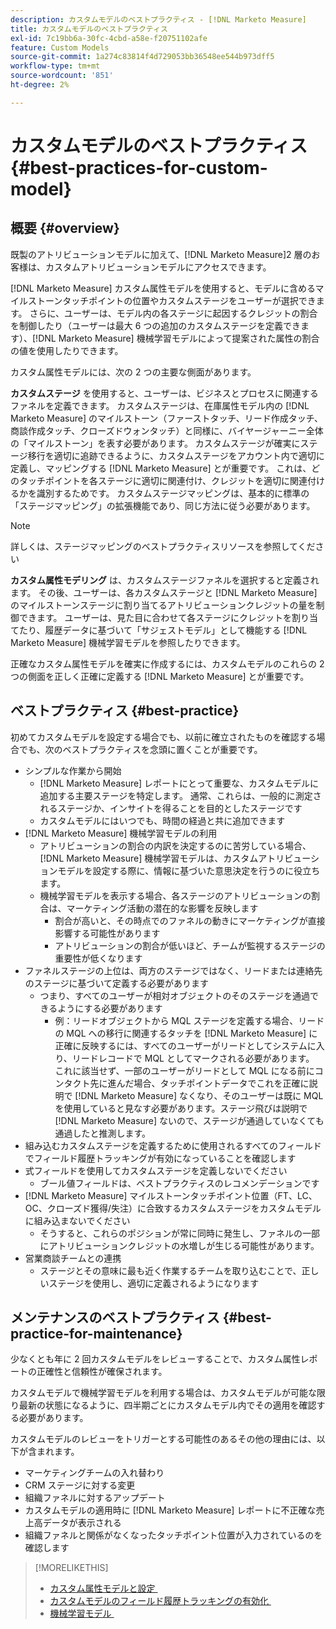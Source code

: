 ```yaml
---
description: カスタムモデルのベストプラクティス - [!DNL Marketo Measure]
title: カスタムモデルのベストプラクティス
exl-id: 7c19bb6a-30fc-4cbd-a58e-f20751102afe
feature: Custom Models
source-git-commit: 1a274c83814f4d729053bb36548ee544b973dff5
workflow-type: tm+mt
source-wordcount: '851'
ht-degree: 2%

---
```


# カスタムモデルのベストプラクティス {#best-practices-for-custom-model}

## 概要 {#overview}

既製のアトリビューションモデルに加えて、[!DNL Marketo Measure]2 層のお客様は、カスタムアトリビューションモデルにアクセスできます。

[!DNL Marketo Measure] カスタム属性モデルを使用すると、モデルに含めるマイルストーンタッチポイントの位置やカスタムステージをユーザーが選択できます。 さらに、ユーザーは、モデル内の各ステージに起因するクレジットの割合を制御したり（ユーザーは最大 6 つの追加のカスタムステージを定義できます）、[!DNL Marketo Measure] 機械学習モデルによって提案された属性の割合の値を使用したりできます。

カスタム属性モデルには、次の 2 つの主要な側面があります。

**カスタムステージ** を使用すると、ユーザーは、ビジネスとプロセスに関連するファネルを定義できます。 カスタムステージは、在庫属性モデル内の [!DNL Marketo Measure] のマイルストーン（ファーストタッチ、リード作成タッチ、商談作成タッチ、クローズドウォンタッチ）と同様に、バイヤージャーニー全体の「マイルストーン」を表す必要があります。 カスタムステージが確実にステージ移行を適切に追跡できるように、カスタムステージをアカウント内で適切に定義し、マッピングする [!DNL Marketo Measure] とが重要です。 これは、どのタッチポイントを各ステージに適切に関連付け、クレジットを適切に関連付けるかを識別するためです。 カスタムステージマッピングは、基本的に標準の「ステージマッピング」の拡張機能であり、同じ方法に従う必要があります。

>[!NOTE]
>
>詳しくは、ステージマッピングのベストプラクティスリソースを参照してください

**カスタム属性モデリング** は、カスタムステージファネルを選択すると定義されます。 その後、ユーザーは、各カスタムステージと [!DNL Marketo Measure] のマイルストーンステージに割り当てるアトリビューションクレジットの量を制御できます。 ユーザーは、見た目に合わせて各ステージにクレジットを割り当てたり、履歴データに基づいて「サジェストモデル」として機能する [!DNL Marketo Measure] 機械学習モデルを参照したりできます。

正確なカスタム属性モデルを確実に作成するには、カスタムモデルのこれらの 2 つの側面を正しく正確に定義する [!DNL Marketo Measure] とが重要です。

## ベストプラクティス {#best-practice}

初めてカスタムモデルを設定する場合でも、以前に確立されたものを確認する場合でも、次のベストプラクティスを念頭に置くことが重要です。

* シンプルな作業から開始
   * [!DNL Marketo Measure] レポートにとって重要な、カスタムモデルに追加する主要ステージを特定します。 通常、これらは、一般的に測定されるステージか、インサイトを得ることを目的としたステージです
   * カスタムモデルにはいつでも、時間の経過と共に追加できます
* [!DNL Marketo Measure] 機械学習モデルの利用
   * アトリビューションの割合の内訳を決定するのに苦労している場合、[!DNL Marketo Measure] 機械学習モデルは、カスタムアトリビューションモデルを設定する際に、情報に基づいた意思決定を行うのに役立ちます。
   * 機械学習モデルを表示する場合、各ステージのアトリビューションの割合は、マーケティング活動の潜在的な影響を反映します
      * 割合が高いと、その時点でのファネルの動きにマーケティングが直接影響する可能性があります
      * アトリビューションの割合が低いほど、チームが監視するステージの重要性が低くなります
* ファネルステージの上位は、両方のステージではなく、リードまたは連絡先のステージに基づいて定義する必要があります
   * つまり、すべてのユーザーが相対オブジェクトのそのステージを通過できるようにする必要があります
      * 例：リードオブジェクトから MQL ステージを定義する場合、リードの MQL への移行に関連するタッチを [!DNL Marketo Measure] に正確に反映するには、すべてのユーザーがリードとしてシステムに入り、リードレコードで MQL としてマークされる必要があります。 これに該当せず、一部のユーザーがリードとして MQL になる前にコンタクト先に進んだ場合、タッチポイントデータでこれを正確に説明で [!DNL Marketo Measure] なくなり、そのユーザーは既に MQL を使用していると見なす必要があります。ステージ飛びは説明で [!DNL Marketo Measure] ないので、ステージが通過していなくても通過したと推測します。
* 組み込むカスタムステージを定義するために使用されるすべてのフィールドでフィールド履歴トラッキングが有効になっていることを確認します
* 式フィールドを使用してカスタムステージを定義しないでください
   * ブール値フィールドは、ベストプラクティスのレコメンデーションです
* [!DNL Marketo Measure] マイルストーンタッチポイント位置（FT、LC、OC、クローズド獲得/失注）に合致するカスタムステージをカスタムモデルに組み込まないでください
   * そうすると、これらのポジションが常に同時に発生し、ファネルの一部にアトリビューションクレジットの水増しが生じる可能性があります。
* 営業商談チームとの連携
   * ステージとその意味に最も近く作業するチームを取り込むことで、正しいステージを使用し、適切に定義されるようになります

## メンテナンスのベストプラクティス {#best-practice-for-maintenance}

少なくとも年に 2 回カスタムモデルをレビューすることで、カスタム属性レポートの正確性と信頼性が確保されます。

カスタムモデルで機械学習モデルを利用する場合は、カスタムモデルが可能な限り最新の状態になるように、四半期ごとにカスタムモデル内でその適用を確認する必要があります。

カスタムモデルのレビューをトリガーとする可能性のあるその他の理由には、以下が含まれます。

* マーケティングチームの入れ替わり
* CRM ステージに対する変更
* 組織ファネルに対するアップデート
* カスタムモデルの適用時に [!DNL Marketo Measure] レポートに不正確な売上高データが表示される
* 組織ファネルと関係がなくなったタッチポイント位置が入力されているのを確認します

>[!MORELIKETHIS]
>
>* [&#x200B; カスタム属性モデルと設定 &#x200B;](/help/advanced-marketo-measure-features/custom-attribution-models/custom-attribution-model-and-setup.md)
>* [&#x200B; カスタムモデルのフィールド履歴トラッキングの有効化 &#x200B;](/help/advanced-marketo-measure-features/custom-attribution-models/custom-model-setup-enable-field-history-tracking.md)
>* [&#x200B; 機械学習モデル &#x200B;](/help/advanced-marketo-measure-features/custom-attribution-models/machine-learning-model-faq.md)
